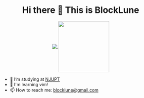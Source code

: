 <h1 align="center">
  Hi there 👋 This is BlockLune
</h1>

<p align="center">
  <a href="https://github.com/anuraghazra/github-readme-stats">
    <img
      align="center"
      src="https://github-readme-stats-git-master-blocklune.vercel.app/api/top-langs/?username=blocklune&layout=compact&theme=dracula&show"
    />
  </a>
  <a href="https://github.com/anuraghazra/github-readme-stats">
    <img
      align="center"
      height="165"
      src="https://github-readme-stats-git-master-blocklune.vercel.app/api?username=blocklune&show_icons=true&custom_title=Github%20Stats&theme=dracula"
    />
  </a>
</p>

- 🔭 I’m studying at [NJUPT](https://www.njupt.edu.cn/)
- 🌱 I'm learning vim!
- 📫 How to reach me: [blocklune@gmail.com](mailto:blocklune@gmail.com)
